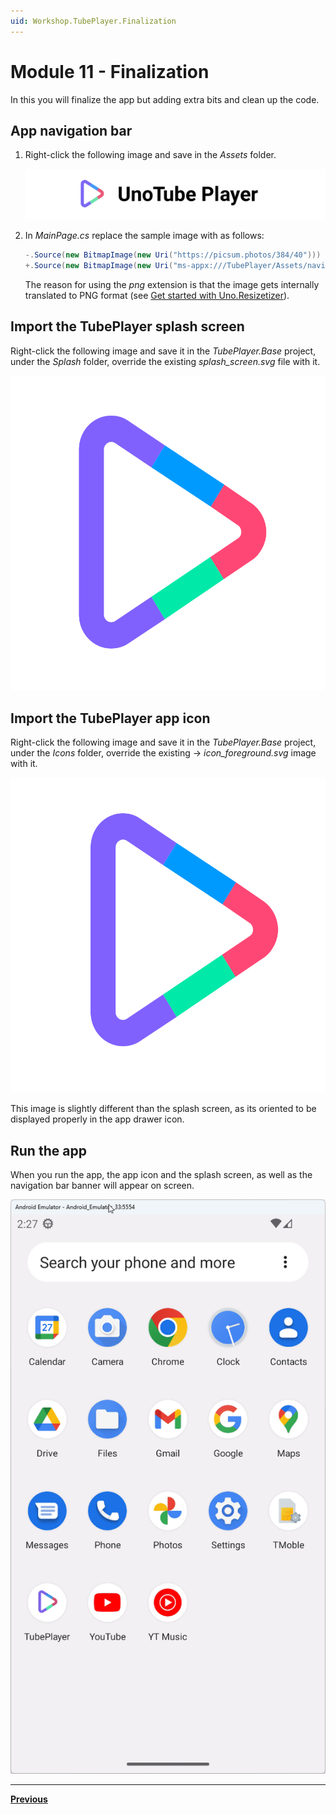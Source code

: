 ```yaml
---
uid: Workshop.TubePlayer.Finalization
---
```


# Module 11 - Finalization

In this you will finalize the app but adding extra bits and clean up the code.

## App navigation bar

1. Right-click the following image and save in the  *Assets* folder.

    ![TubePlayer app navigation bar icon](navigation_bar.svg)

1. In *MainPage.cs* replace the sample image with as follows:

    ```csharp
    -.Source(new BitmapImage(new Uri("https://picsum.photos/384/40")))
    +.Source(new BitmapImage(new Uri("ms-appx:///TubePlayer/Assets/navigation_bar.png")))
    ```

    The reason for using the *png* extension is that the image gets internally translated to PNG format (see [Get started with Uno.Resizetizer](xref:Uno.Resizetizer.GettingStarted#how-it-works)).

## Import the TubePlayer splash screen

Right-click the following image and save it in the *TubePlayer.Base* project, under the *Splash* folder, override the existing *splash_screen.svg* file with it.

![TubePlayer splash screen](splash_screen.svg)

## Import the TubePlayer app icon

Right-click the following image and save it in the *TubePlayer.Base* project, under the *Icons* folder, override the existing → *icon_foreground.svg* image with it.

![TubePlayer app icon](icon_foreground.svg)

This image is slightly different than the splash screen, as its oriented to be displayed properly in the app drawer icon.

## Run the app

When you run the app, the app icon and the splash screen, as well as the navigation bar banner will appear on screen.

![App icon, splash screen, and navigation bar are rendered](ui-output.gif)

---

**[Previous](xref:Workshop.TubePlayer.MediaPlayer "Add a media player")**